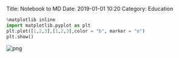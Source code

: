 Title: Notebook to MD
Date: 2019-01-01 10:20
Category: Education





```python
%matplotlib inline
import matplotlib.pyplot as plt
plt.plot([1,2,3],[1,2,3],color = "b", marker = "o")
plt.show()
```


![png](output_0_0.png)



```python

```
